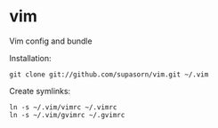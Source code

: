 vim
===

Vim config and bundle


Installation:

    git clone git://github.com/supasorn/vim.git ~/.vim

Create symlinks:

    ln -s ~/.vim/vimrc ~/.vimrc
    ln -s ~/.vim/gvimrc ~/.gvimrc
